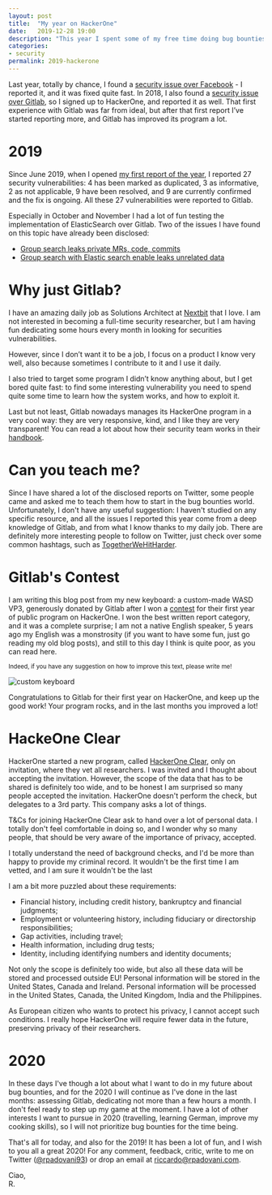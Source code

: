 ```yaml
---
layout: post
title:  "My year on HackerOne"
date:   2019-12-28 19:00
description: "This year I spent some of my free time doing bug bounties over HackerOne. Here a summary of what I did, how did it go, and what I want to do in the future."
categories:
- security
permalink: 2019-hackerone
---
```

 
Last year, totally by chance, I found a [security issue over Facebook][fb] - I reported it, and it was fixed quite fast. In 2018, I also found a [security issue over Gitlab][gitlab-bug], so I signed up to HackerOne, and reported it as well. That first experience with Gitlab was far from ideal, but after that first report I’ve started reporting more, and Gitlab has improved its program a lot.
 
# 2019
 
Since June 2019, when I opened [my first report of the year][first-report], I reported 27 security vulnerabilities: 4 has been marked as duplicated, 3 as informative, 2 as not applicable, 9 have been resolved, and 9 are currently confirmed and the fix is ongoing. All these 27 vulnerabilities were reported to Gitlab. 

Especially in October and November I had a lot of fun testing the implementation of ElasticSearch over Gitlab. Two of the issues I have found on this topic have already been disclosed:

- [Group search leaks private MRs, code, commits][es-1]
- [Group search with Elastic search enable leaks unrelated data][es-2]
 
# Why just Gitlab?
 
I have an amazing daily job as Solutions Architect at [Nextbit][nextbit] that I love. I am not interested in becoming a full-time security researcher, but I am having fun dedicating some hours every month in looking for securities vulnerabilities. 
 
However, since I don’t want it to be a job, I focus on a product I know very well, also because sometimes I contribute to it and I use it daily.
 
I also tried to target some program I didn’t know anything about, but I get bored quite fast: to find some interesting vulnerability you need to spend quite some time to learn how the system works, and how to exploit it. 

Last but not least, Gitlab nowadays manages its HackerOne program in a very cool way: they are very responsive, kind, and I like they are very transparent! You can read a lot about how their security team works in their [handbook][handbook].

# Can you teach me?

Since I have shared a lot of the disclosed reports on Twitter, some people came and asked me to teach them how to start in the bug bounties world. Unfortunately, I don't have any useful suggestion: I haven't studied on any specific resource, and all the issues I reported this year come from a deep knowledge of Gitlab, and from what I know thanks to my daily job.
There are definitely more interesting people to follow on Twitter, just check over some common hashtags, such as [TogetherWeHitHarder][hashtag].
 
# Gitlab's Contest

I am writing this blog post from my new keyboard: a custom-made WASD VP3, generously donated by Gitlab after I won a [contest][contest] for their first year of public program on HackerOne. I won the best written report category, and it was a complete surprise; I am not a native English speaker, 5 years ago my English was a monstrosity (if you want to have some fun, just go reading my old blog posts), and still to this day I think is quite poor, as you can read here.

<small>Indeed, if you have any suggestion on how to improve this text, please write me!</small>

![custom keyboard][img-keyboard]

Congratulations to Gitlab for their first year on HackerOne, and keep up the good work! Your program rocks, and in the last months you improved a lot!

# HackeOne Clear

HackerOne started a new program, called [HackerOne Clear][clear], only on invitation, where they vet all researchers. I was invited and I thought about accepting the invitation. However, the scope of the data that has to be shared is definitely too wide, and to be honest I am surprised so many people accepted the invitation. HackerOne doesn't perform the check, but delegates to a 3rd party. This company asks a lot of things.

<aside>
<p>
T&Cs for joining HackerOne Clear ask to hand over a lot of personal data. I totally don't feel comfortable in doing so, and I wonder why so many people, that should be very aware of the importance of privacy, accepted.
</p>
</aside>

I totally understand the need of background checks, and I'd be more than happy to provide my criminal record. It wouldn't be the first time I am vetted, and I am sure it wouldn't be the last

I am a bit more puzzled about these requirements:

- Financial history, including credit history, bankruptcy and financial judgments;
- Employment or volunteering history, including fiduciary or directorship responsibilities;
- Gap activities, including travel;
- Health information, including drug tests;
- Identity, including identifying numbers and identity documents;

Not only the scope is definitely too wide, but also all these data will be stored and processed outside EU!
Personal information will be stored in the United States, Canada and Ireland. Personal information will be processed in the United States, Canada, the United Kingdom, India and the Philippines.

As European citizen who wants to protect his privacy, I cannot accept such conditions. I really hope HackerOne will require fewer data in the future, preserving privacy of their researchers.

# 2020

In these days I've though a lot about what I want to do in my future about bug bounties, and for the 2020 I will continue as I've done in the last months: assessing Gitlab, dedicating not more than a few hours a month. I don't feel ready to step up my game at the moment. I have a lot of other interests I want to pursue in 2020 (travelling, learning German, improve my cooking skills), so I will not prioritize bug bounties for the time being.

That's all for today, and also for the 2019! It has been a lot of fun, and I wish to you all a great 2020!
For any comment, feedback, critic, write to me on Twitter ([@rpadovani93][twitter])
or drop an email at [riccardo@rpadovani.com](mailto:riccardo@rpadovani.com).
 
Ciao,  
R.
 
[handbook]: https://about.gitlab.com/handbook/engineering/security/
[hashtag]: https://twitter.com/hashtag/togetherwehitharder?src=hashtag_click
[gitlab-bug]: https://rpadovani.com/gitlab-responsible-disclosure
[clear]: https://www.hackerone.com/product/clear
[fb]: https://rpadovani.com/facebook-responsible-disclosure
[first-report]: https://hackerone.com/reports/614355
[es-1]: https://hackerone.com/reports/692252
[es-2]: https://hackerone.com/reports/708820
[nextbit]: https://www.nextbit.it/
[contest]: https://about.gitlab.com/blog/2019/12/12/bugs-bounties-and-cherry-browns/
[img-keyboard]: https://img.rpadovani.com/posts/2019-hackerone/keyboard.jpg
[twitter]: https://twitter.com/rpadovani93
 
 
 


